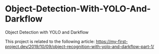 # Object-Detection-With-YOLO-And-Darkflow
Object Detection with YOLO and Darkflow

This project is related to the following article: 
https://my-first-project.dev/2019/10/09/object-recognition-with-yolo-and-darkflow-part-1/
